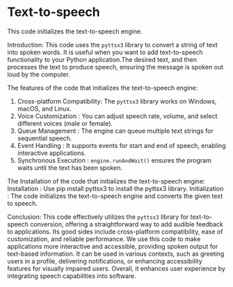 # Text-to-speech
This code initializes the text-to-speech engine.

Introduction:
This code uses the `pyttsx3` library to convert a string of text into spoken words. It is useful when you want to add text-to-speech functionality to your Python application.The desired text, and then processes the text to produce speech, ensuring the message is spoken out loud by the computer.

The features of the code that initializes the text-to-speech engine:
1. Cross-platform Compatibility: The `pyttsx3` library works on Windows, macOS, and Linux.
2. Voice Customization         : You can adjust speech rate, volume, and select different voices (male or female).
3. Queue Management            : The engine can queue multiple text strings for sequential speech.
4. Event Handling              : It supports events for start and end of speech, enabling interactive applications.
5. Synchronous Execution       : `engine.runAndWait()` ensures the program waits until the text has been spoken.

The Installation of the code that initializes the text-to-speech engine:
Installation    : Use pip install pyttsx3 to install the pyttsx3 library.
Initialization  : The code initializes the text-to-speech engine and converts the given text to speech.

Conclusion:
This code effectively utilizes the `pyttsx3` library for text-to-speech conversion, offering a straightforward way to add audible feedback to applications. Its good sides include cross-platform compatibility, ease of customization, and reliable performance. We use this code to make applications more interactive and accessible, providing spoken output for text-based information. It can be used in various contexts, such as greeting users in a profile, delivering notifications, or enhancing accessibility features for visually impaired users. Overall, it enhances user experience by integrating speech capabilities into software.
